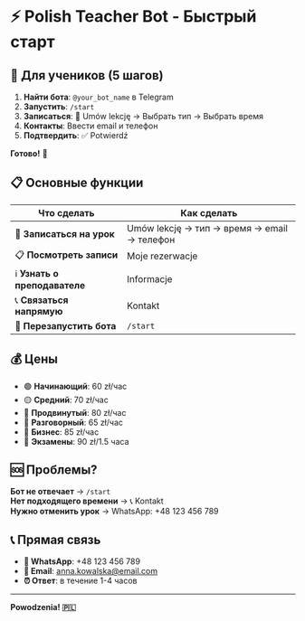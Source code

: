 # ⚡ Polish Teacher Bot - Быстрый старт

## 🎯 Для учеников (5 шагов)

1. **Найти бота**: `@your_bot_name` в Telegram
2. **Запустить**: `/start`
3. **Записаться**: 📅 Umów lekcję → Выбрать тип → Выбрать время
4. **Контакты**: Ввести email и телефон  
5. **Подтвердить**: ✅ Potwierdź

**Готово!** 🎉

## 📋 Основные функции

| Что сделать | Как сделать |
|-------------|-------------|
| 📅 **Записаться на урок** | Umów lekcję → тип → время → email → телефон |
| 📋 **Посмотреть записи** | Moje rezerwacje |
| ℹ️ **Узнать о преподавателе** | Informacje |
| 📞 **Связаться напрямую** | Kontakt |
| 🔄 **Перезапустить бота** | `/start` |

## 💰 Цены

- 🟢 **Начинающий**: 60 zł/час
- 🟡 **Средний**: 70 zł/час  
- 🔴 **Продвинутый**: 80 zł/час
- 💬 **Разговорный**: 65 zł/час
- 💼 **Бизнес**: 85 zł/час
- 📝 **Экзамены**: 90 zł/1.5 часа

## 🆘 Проблемы?

**Бот не отвечает** → `/start`  
**Нет подходящего времени** → 📞 Kontakt  
**Нужно отменить урок** → WhatsApp: +48 123 456 789  

## 📞 Прямая связь

- **📱 WhatsApp**: +48 123 456 789
- **📧 Email**: anna.kowalska@email.com  
- **⏰ Ответ**: в течение 1-4 часов

---

**Powodzenia! 🇵🇱**